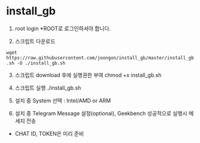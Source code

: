 # install_gb
1. root login *ROOT로 로그인하셔야 합니다.

2. 스크립트 다운로드

`wget https://raw.githubusercontent.com/joongon/install_gb/master/install_gb.sh -O ./install_gb.sh`

3. 스크립트 download 후에 실행권한 부여
chmod +x install_gb.sh

4. 스크립트 실행
./install_gb.sh

5. 설치 중 System 선택 : Intel/AMD or ARM

6. 설치 중 Telegram Message 설정(optional), Geekbench 성공적으로 실행시 메세지 전송
- CHAT ID, TOKEN은 미리 준비

